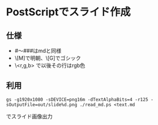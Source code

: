 # PostScriptでスライド作成

## 仕様

- \#〜\###はmdと同様
- \\[M]で明朝、\\[G]でゴシック
- \\<r,g,b> で以後その行はrgb色

## 利用

```shell
gs -g1920x1080 -sDEVICE=png16m -dTextAlphaBits=4 -r125 -sOutputFile=out/slide%d.png ./read_md.ps <text.md
```
でスライド画像出力

